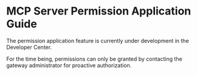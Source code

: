 # MCP Server Permission Application Guide

The permission application feature is currently under development in the Developer Center.

For the time being, permissions can only be granted by contacting the gateway administrator for proactive authorization.
